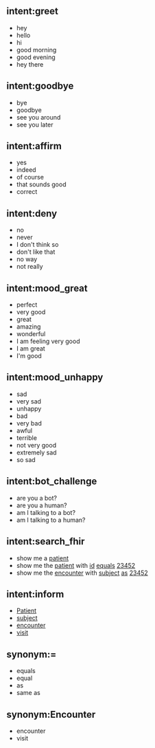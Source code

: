 ## intent:greet
- hey
- hello
- hi
- good morning
- good evening
- hey there

## intent:goodbye
- bye
- goodbye
- see you around
- see you later

## intent:affirm
- yes
- indeed
- of course
- that sounds good
- correct

## intent:deny
- no
- never
- I don't think so
- don't like that
- no way
- not really

## intent:mood_great
- perfect
- very good
- great
- amazing
- wonderful
- I am feeling very good
- I am great
- I'm good

## intent:mood_unhappy
- sad
- very sad
- unhappy
- bad
- very bad
- awful
- terrible
- not very good
- extremely sad
- so sad

## intent:bot_challenge
- are you a bot?
- are you a human?
- am I talking to a bot?
- am I talking to a human?

## intent:search_fhir
- show me a [patient](fhir_resource)
- show me the [patient](fhir_resource) with [id](search_param) [equals](search_qualifier) [23452](search_value)
- show me the [encounter](fhir_resource) with [subject](search_param) [as](search_qualifier) [23452](search_value)

## intent:inform
- [Patient](fhir_resource)
- [subject](search_param)
- [encounter](fhir_resource)
- [visit](fhir_resource)

## synonym:=
- equals
- equal
- as
- same as

## synonym:Encounter
- encounter
- visit
